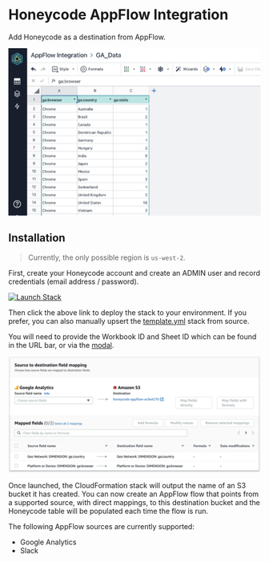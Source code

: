 # Honeycode AppFlow Integration

Add Honeycode as a destination from AppFlow.

![Honeycode Screenshot](assets/screen1.png)

## Installation

> Currently, the only possible region is `us-west-2`.

First, create your Honeycode account and create an ADMIN user and record credentials (email address / password).

[![Launch Stack](https://cdn.rawgit.com/buildkite/cloudformation-launch-stack-button-svg/master/launch-stack.svg)](https://us-west-2.console.aws.amazon.com/cloudformation/home?region=us-west-2#/stacks/quickcreate?templateUrl=https%3A%2F%2Fs3.amazonaws.com%2Fianmckay-us-west-2%2Fhoneycode-appflow%2Ftemplate.yml&stackName=honeycode-appflow)

Then click the above link to deploy the stack to your environment. If you prefer, you can also manually upsert the [template.yml](https://github.com/iann0036/honeycode-appflow-integration/blob/master/template.yml) stack from source.

You will need to provide the Workbook ID and Sheet ID which can be found in the URL bar, or via the [modal](https://docs.aws.amazon.com/honeycode/latest/UserGuide/arns-and-ids.html).

![AppFlow Screenshot](assets/screen2.png)

Once launched, the CloudFormation stack will output the name of an S3 bucket it has created. You can now create an AppFlow flow that points from a supported source, with direct mappings, to this destination bucket and the Honeycode table will be populated each time the flow is run.

The following AppFlow sources are currently supported:

* Google Analytics
* Slack
